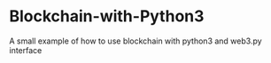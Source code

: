 # Blockchain-with-Python3
A small example of how to use blockchain with python3 and web3.py interface
